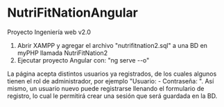 # NutriFitNationAngular
Proyecto Ingeniería web v2.0<br/>
1. Abrir XAMPP y agregar el archivo "nutrifitnation2.sql" a una BD en myPHP llamada NutriFitNation2
2. Ejecutar proyecto Angular con: "ng serve --o" <br/>

La página acepta distintos usuarios ya registrados, de los cuales algunos tienen el rol de administrador, por ejemplo "Usuario: - Contraseña: ". Así mismo, un usuario nuevo puede registrarse llenando el formulario de registro, lo cual le permitirá crear una sesión que será guardada en la BD.
